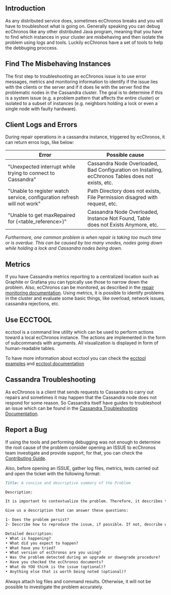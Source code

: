 
## Introduction
As any distributed service does, sometimes ecChronos breaks and you will have to troubleshoot what is going on. Generally speaking you can debug ecChronos like any other distributed Java program, meaning that you have to find which instances in your cluster are misbehaving and then isolate the problem using logs and tools. Luckily ecChronos have a set of tools to help the debbuging proccess.

## Find The Misbehaving Instances
The first step to troubleshooting an ecChronos issue is to use error messages, metrics and monitoring information to identify if the issue lies with the clients or the server and if it does lie with the server find the problematic nodes in the Cassandra cluster. The goal is to determine if this is a system issue (e.g. a problem pattern that affects the entire cluster) or isolated to a subset of instances (e.g. neighbors holding a lock or even a single node with faulty hardware).

## Client Logs and Errors
During repair operations in a cassandra instance, triggered by ecChronos, it can return erros logs, like below:

|Error                                                                   | Possible cause                                                                                     |
|------------------------------------------------------------------------|----------------------------------------------------------------------------------------------------|
|"Unexpected interrupt while trying to connect to Cassandra"             | Cassandra Node Overloaded, Bad Configuration on Installing, ecChronos Tables does not exists, etc. |
|"Unable to register watch service, configuration refresh will not work" | Path Directory does not exists, File Permission disagred with request, etc.                        |
|"Unable to get maxRepaired for {<table_reference>}"                     | Cassandra Node Overloaded, Instance Not Found, Table does not Exists Anymore, etc.                 |

*Furthermore, one common problem is when repair is taking too much time or is overdue. This can be caused by too many vnodes, nodes going down while holding a lock and Cassandra nodes being down.*

## Metrics
If you have Cassandra metrics reporting to a centralized location such as Graphite or Grafana you can typically use those to narrow down the problem. Also, ecChronos can be monitored, as described in the [repair monitoring documentation](REPAIR_MONITORING.md). Using metrics, it is possible to identify problems in the cluster and evaluate some basic things, like overload, network issues, cassandra rejections, etc.

## Use ECCTOOL
ecctool is a command line utility which can be used to perform actions toward a local ecChronos instance. The actions are implemented in the form of subcommands with arguments. All visualization is displayed in form of human-readable tables.

To have more information about ecctool you can check the [ecctool examples](ECCTOOL_EXAMPLES.md) and [ecctool documentation](autogenerated/ECCTOOL.md)

## Cassandra Troubleshooting
As ecChronos is a client that sends requests to Cassandra to carry out repairs and sometimes it may happen that the Cassandra node does not respond for some reason. So Cassandra itself have guides to troubleshoot an issue which can be found in the [Cassandra Troubleshooting Documentation](https://cassandra.apache.org/doc/latest/cassandra/troubleshooting/index.html).

## Report a Bug
If using the tools and performing debugging was not enough to determine the root cause of the problem consider opening an ISSUE to ecChronos team investigate and provide support, for that, you can check the [Contributing Guide](CONTRIBUTING.md).

Also, before opening an ISSUE, gather log files, metrics, tests carried out and open the ticket with the following format:

```markdown
Title: A concise and descriptive summary of the Problem

Description:

It is important to contextualize the problem. Therefore, it describes the current system's behavior and its proposed correction. Additionally, it should describe ecChronos version and system configuration (Virtualized or Container) if the author has this information. This is to avoid asking the author basic questions that could have been avoided by providing more detailed information in the user story.

Give us a description that can answer these questions:

1- Does the problem persist?
2- Describe how to reproduce the issue, if possible. If not, describe why.

Detailed description:
• What is happening?
• What did you expect to happen?
• What have you tried?
• What version of ecChronos are you using?
• Was the problem detected during an upgrade or downgrade procedure?
• Have you checked the ecChronos documents?
• What do YOU think is the issue (optional)?
• Anything else that is worth being noted (optional)?
```

Always attach log files and command results. Otherwise, it will not be possible to investigate the problem accurately.
